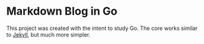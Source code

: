 Markdown Blog in Go
=======

This project was created with the intent to study Go. The core works similar
to [Jekyll](https://github.com/jekyll/jekyll), but much more simpler.
